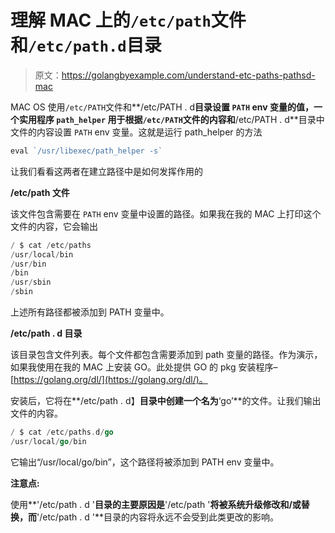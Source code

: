 # 理解 MAC 上的`/etc/path`文件和`/etc/path.d`目录

> 原文：<https://golangbyexample.com/understand-etc-paths-pathsd-mac>

MAC OS 使用`/etc/PATH`文件和**/etc/PATH . d**目录设置 `PATH` env 变量的值，一个实用程序 `path_helper` 用于根据`/etc/PATH`文件的内容和**/etc/PATH . d**目录中文件的内容设置 `PATH` env 变量。这就是运行 path_helper 的方法

```go
eval `/usr/libexec/path_helper -s`
```

让我们看看这两者在建立路径中是如何发挥作用的

**/etc/path 文件**

该文件包含需要在 `PATH` env 变量中设置的路径。如果我在我的 MAC 上打印这个文件的内容，它会输出

```go
/ $ cat /etc/paths
/usr/local/bin
/usr/bin
/bin
/usr/sbin
/sbin
```

上述所有路径都被添加到 PATH 变量中。

**/etc/path . d 目录**

该目录包含文件列表。每个文件都包含需要添加到 path 变量的路径。作为演示，如果我使用在我的 MAC 上安装 GO。此处提供 GO 的 pkg 安装程序–[https://golang.org/dl/](https://golang.org/dl/)。

安装后，它将在**/etc/path . d】**目录中创建一个名为**‘go’**的文件。让我们输出文件的内容。

```go
/ $ cat /etc/paths.d/go
/usr/local/go/bin
```

它输出“/usr/local/go/bin”，这个路径将被添加到 PATH env 变量中。

**注意点:**

使用**'/etc/path . d '**目录的主要原因是**'/etc/path '**将被系统升级修改和/或替换，而**'/etc/path . d '**目录的内容将永远不会受到此类更改的影响。